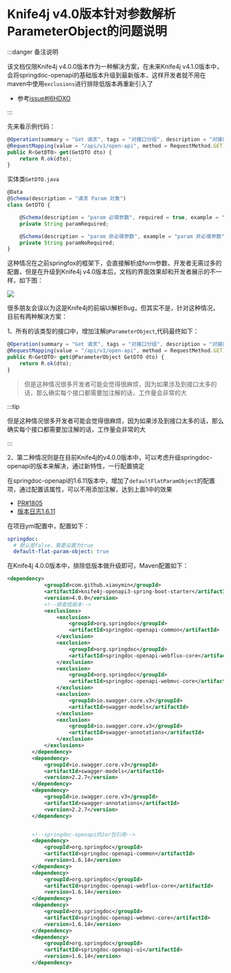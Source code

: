 # Knife4j v4.0版本针对参数解析ParameterObject的问题说明

:::danger 备注说明

该文档仅限Knife4j v4.0.0版本作为一种解决方案，在未来Knife4j v4.1.0版本中，会将springdoc-openapi的基础版本升级到最新版本，这样开发者就不用在maven中使用`exclusions`进行排除低版本再重新引入了

- 参考[issue#I6HDXO](https://gitee.com/xiaoym/knife4j/issues/I6HDXO#note_16433457)

:::  


先来看示例代码：

```javascript
@Operation(summary = "Get 请求", tags = "对接口分组", description = "对接口的作用进行描述")
@RequestMapping(value = "/api/v1/open-api", method = RequestMethod.GET)
public R<GetDTO> get(GetDTO dto) {
    return R.ok(dto);
}

```

实体类`GetDTO.java`

```javascript
@Data
@Schema(description = "请求 Param 对象")
class GetDTO {

    @Schema(description = "param 必填参数", required = true, example = "param 必填参数")
    private String paramRequired;

    @Schema(description = "param 非必填参数", example = "param 非必填参数")
    private String paramNoRequired;
}

```

这种情况在之前springfox的框架下，会直接解析成form参数，开发者无需过多的配置，但是在升级到Knife4j v4.0版本后，文档的界面效果却和开发者展示的不一样，如下图：

![](https://foruda.gitee.com/images/1677155549782859913/581b6993_11519191.png)


很多朋友会误以为这是Knife4j的前端Ui解析Bug，但其实不是，针对这种情况，目前有两种解决方案：


1、所有的该类型的接口中，增加注解`@ParameterObject`,代码最终如下：

```javascript
@Operation(summary = "Get 请求", tags = "对接口分组", description = "对接口的作用进行描述")
@RequestMapping(value = "/api/v1/open-api", method = RequestMethod.GET)
public R<GetDTO> get(@ParameterObject GetDTO dto) {
    return R.ok(dto);
}
```

> 但是这种情况很多开发者可能会觉得很麻烦，因为如果涉及到接口太多的话，那么确实每个接口都需要加注解的话，工作量会非常的大

:::tip

但是这种情况很多开发者可能会觉得很麻烦，因为如果涉及到接口太多的话，那么确实每个接口都需要加注解的话，工作量会非常的大

::: 

2、第二种情况则是在目前Knife4j的v4.0.0版本中，可以考虑升级springdoc-openapi的版本来解决，通过新特性，一行配置搞定

在springdoc-openapi的1.6.11版本中，增加了`defaultFlatParamObject`的配置项，通过配置该属性，可以不用添加注解，达到上面1中的效果
- [PR#1805](https://github.com/springdoc/springdoc-openapi/pull/1805/files#diff-64a102017f6629fba4d58313db9b30ed97a608a2de83e08cc584e942b28bab81)
- [版本日志1.6.11](https://github.com/springdoc/springdoc-openapi/releases/tag/v1.6.11)


在项目yml配置中，配置如下：

```yml
springdoc:
  # 默认是false，需要设置为true
  default-flat-param-object: true
```

在Knife4j 4.0.0版本中，排除低版本做升级即可，Maven配置如下：

```xml
<dependency>
			<groupId>com.github.xiaoymin</groupId>
			<artifactId>knife4j-openapi3-spring-boot-starter</artifactId>
			<version>4.0.0</version>
			<!--排查低版本-->
			<exclusions>
				<exclusion>
					<groupId>org.springdoc</groupId>
					<artifactId>springdoc-openapi-common</artifactId>
				</exclusion>
				<exclusion>
					<groupId>org.springdoc</groupId>
					<artifactId>springdoc-openapi-webflux-core</artifactId>
				</exclusion>
				<exclusion>
					<groupId>org.springdoc</groupId>
					<artifactId>springdoc-openapi-webmvc-core</artifactId>
				</exclusion>
				<exclusion>
					<groupId>io.swagger.core.v3</groupId>
					<artifactId>swagger-models</artifactId>
				</exclusion>
				<exclusion>
					<groupId>io.swagger.core.v3</groupId>
					<artifactId>swagger-annotations</artifactId>
				</exclusion>
			</exclusions>
		</dependency>
		<dependency>
			<groupId>io.swagger.core.v3</groupId>
			<artifactId>swagger-models</artifactId>
			<version>2.2.7</version>
		</dependency>
		<dependency>
			<groupId>io.swagger.core.v3</groupId>
			<artifactId>swagger-annotations</artifactId>
			<version>2.2.7</version>
		</dependency>


		<!--springdoc-openapi的Jar包引用-->
		<dependency>
			<groupId>org.springdoc</groupId>
			<artifactId>springdoc-openapi-common</artifactId>
			<version>1.6.14</version>
		</dependency>
		<dependency>
			<groupId>org.springdoc</groupId>
			<artifactId>springdoc-openapi-webflux-core</artifactId>
			<version>1.6.14</version>
		</dependency>
		<dependency>
			<groupId>org.springdoc</groupId>
			<artifactId>springdoc-openapi-webmvc-core</artifactId>
			<version>1.6.14</version>
		</dependency>
		<dependency>
			<groupId>org.springdoc</groupId>
			<artifactId>springdoc-openapi-ui</artifactId>
			<version>1.6.14</version>
		</dependency>


```